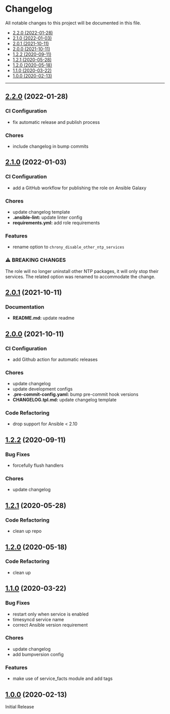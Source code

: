# Changelog

All notable changes to this project will be documented in this file.

- [2.2.0 (2022-01-28)](#2.2.0-2022-01-28)
- [2.1.0 (2022-01-03)](#210-2022-01-03)
- [2.0.1 (2021-10-11)](#201-2021-10-11)
- [2.0.0 (2021-10-11)](#200-2021-10-11)
- [1.2.2 (2020-09-11)](#122-2020-09-11)
- [1.2.1 (2020-05-28)](#121-2020-05-28)
- [1.2.0 (2020-05-18)](#120-2020-05-18)
- [1.1.0 (2020-03-22)](#110-2020-03-22)
- [1.0.0 (2020-02-13)](#100-2020-02-13)

---

<a name="2.2.0"></a>
## [2.2.0](https://github.com/aisbergg/ansible-role-chrony/compare/v2.1.0...2.2.0) (2022-01-28)

### CI Configuration

- fix automatic release and publish process

### Chores

- include changelog in bump commits


<a name="2.1.0"></a>
## [2.1.0](https://github.com/aisbergg/ansible-role-chrony/compare/v2.0.1...v2.1.0) (2022-01-03)

### CI Configuration

- add a GitHub workflow for publishing the role on Ansible Galaxy

### Chores

- update changelog template
- **.ansible-lint:** update linter config
- **requirements.yml:** add role requirements

### Features

- rename option to `chrony_disable_other_ntp_services`

### ⚠ BREAKING CHANGES


The role will no longer uninstall other NTP packages, it will only stop their services. The related option was renamed to accommodate the change.


<a name="2.0.1"></a>
## [2.0.1](https://github.com/aisbergg/ansible-role-chrony/compare/v2.0.0...v2.0.1) (2021-10-11)

### Documentation

- **README.md:** update readme


<a name="2.0.0"></a>
## [2.0.0](https://github.com/aisbergg/ansible-role-chrony/compare/v1.2.2...v2.0.0) (2021-10-11)

### CI Configuration

- add Github action for automatic releases

### Chores

- update changelog
- update development configs
- **.pre-commit-config.yaml:** bump pre-commit hook versions
- **CHANGELOG.tpl.md:** update changelog template

### Code Refactoring

- drop support for Ansible < 2.10


<a name="1.2.2"></a>
## [1.2.2](https://github.com/aisbergg/ansible-role-chrony/compare/v1.2.1...v1.2.2) (2020-09-11)

### Bug Fixes

- forcefully flush handlers

### Chores

- update changelog


<a name="1.2.1"></a>
## [1.2.1](https://github.com/aisbergg/ansible-role-chrony/compare/v1.2.0...v1.2.1) (2020-05-28)

### Code Refactoring

- clean up repo


<a name="1.2.0"></a>
## [1.2.0](https://github.com/aisbergg/ansible-role-chrony/compare/v1.1.0...v1.2.0) (2020-05-18)

### Code Refactoring

- clean up


<a name="1.1.0"></a>
## [1.1.0](https://github.com/aisbergg/ansible-role-chrony/compare/v1.0.0...v1.1.0) (2020-03-22)

### Bug Fixes

- restart only when service is enabled
- timesyncd service name
- correct Ansible version requirement

### Chores

- update changelog
- add bumpversion config

### Features

- make use of service_facts module and add tags


<a name="1.0.0"></a>
## [1.0.0]() (2020-02-13)

Initial Release
